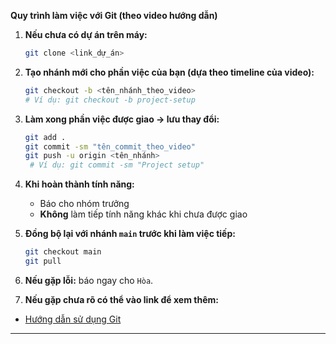 
**Quy trình làm việc với Git (theo video hướng dẫn)**

1. **Nếu chưa có dự án trên máy:**

   ```bash
   git clone <link_dự_án>
   ```

2. **Tạo nhánh mới cho phần việc của bạn (dựa theo timeline của video):**

   ```bash
   git checkout -b <tên_nhánh_theo_video>
   # Ví dụ: git checkout -b project-setup
   ```

3. **Làm xong phần việc được giao → lưu thay đổi:**

   ```bash
   git add .
   git commit -sm "tên_commit_theo_video"
   git push -u origin <tên_nhánh>
    # Ví dụ: git commit -sm "Project setup"
   ```

4. **Khi hoàn thành tính năng:**

   * Báo cho nhóm trưởng
   * **Không** làm tiếp tính năng khác khi chưa được giao

5. **Đồng bộ lại với nhánh `main` trước khi làm việc tiếp:**

   ```bash
   git checkout main
   git pull
   ```

6. **Nếu gặp lỗi:** báo ngay cho `Hòa`.

7. **Nếu gặp chưa rõ có thể vào link để xem thêm:**
- [Hướng dẫn sử dụng Git](https://youtu.be/-VmX40r5ARI)
---